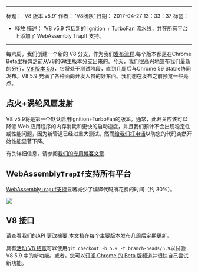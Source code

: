 ***

标题： 'V8 版本 v5.9'
作者： 'V8团队'
日期： 2017-04-27 13：33：37
标签：

*   释放
    描述： 'V8 v5.9 包括新的 Ignition + TurboFan 流水线，并在所有平台上添加了 WebAssembly TrapIf 支持。

***

每六周，我们创建一个新的 V8 分支，作为我们[发布流程](/docs/release-process).每个版本都是在Chrome Beta里程碑之前从V8的Git主版本分支出来的。今天，我们很高兴地宣布我们最新的分行，[V8 版本 5.9](https://chromium.googlesource.com/v8/v8.git/+log/branch-heads/5.9)，它将处于测试阶段，直到几周后与Chrome 59 Stable协同发布。V8 5.9 充满了各种面向开发人员的好东西。我们想在发布之前预览一些亮点。

## 点火+涡轮风扇发射

V8 v5.9将是第一个默认启用Ignition+TurboFan的版本。通常，此开关应该可以降低 Web 应用程序的内存消耗和更快的启动速度，并且我们预计不会出现稳定性或性能问题，因为新管道已经过重大测试。然而[给我们打电话](https://bugs.chromium.org/p/v8/issues/entry?template=Bug%20report%20for%20the%20new%20pipeline)以防您的代码突然开始性能显著下降。

有关详细信息，请参阅[我们的专用博客文章](/blog/launching-ignition-and-turbofan).

## WebAssembly`TrapIf`支持所有平台

[WebAssembly`TrapIf`支持](https://chromium.googlesource.com/v8/v8/+/98fa962e5f342878109c26fd7190573082ac3abe)显著减少了编译代码所花费的时间（约 30%）。

![](../_img/v8-release-59/angrybots.png)

## V8 接口

请查看我们的[API 更改摘要](https://docs.google.com/document/d/1g8JFi8T_oAE\_7uAri7Njtig7fKaPDfotU6huOa1alds/edit).本文档在每个主要版本发布几周后定期更新。

具有[活动 V8 结账](/docs/source-code#using-git)可以使用`git checkout -b 5.9 -t branch-heads/5.9`以试验 V8 5.9 中的新功能。或者，您可以[订阅 Chrome 的 Beta 版频道](https://www.google.com/chrome/browser/beta.html)并很快自己尝试新功能。
